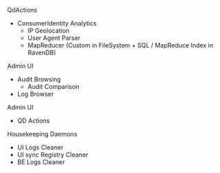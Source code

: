 QdActions
 - ConsumerIdentity Analytics
   - IP Geolocation
   - User Agent Parser
   - MapReducer (Custom in FileSystem + SQL / MapReduce Index in RavenDB)


Admin UI
 - Audit Browsing
   - Audit Comparison
 - Log Browser 
 

Admin UI
 - QD Actions
 
Housekeeping Daemons
 - UI Logs Cleaner
 - UI sync Registry Cleaner
 - BE Logs Cleaner